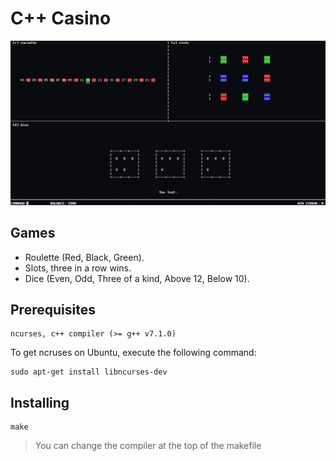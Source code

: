 
# C++ Casino

![Reference image](./images/game.png "C++ Casino")

## Games

 - Roulette (Red, Black, Green).
 - Slots, three in a row wins.
 - Dice (Even, Odd, Three of a kind, Above 12, Below 10).


## Prerequisites

```
ncurses, c++ compiler (>= g++ v7.1.0)
```

To get ncruses on Ubuntu, execute the following command:

```
sudo apt-get install libncurses-dev
```

## Installing

```
make
```

> You can change the compiler at the top of the makefile

